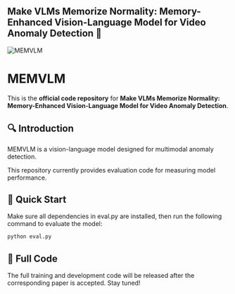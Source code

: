 ## Make VLMs Memorize Normality: Memory-Enhanced Vision-Language Model for Video Anomaly Detection 👋
![MEMVLM](https://github.com/user-attachments/assets/830f86d5-5622-4547-8c54-543fa40b7dd4)

# MEMVLM

This is the **official code repository** for **Make VLMs Memorize Normality: Memory-Enhanced Vision-Language Model for Video Anomaly Detection**.

## 🔍 Introduction

MEMVLM is a vision-language model designed for multimodal anomaly detection.

This repository currently provides evaluation code for measuring model performance.

## 🚀 Quick Start

Make sure all dependencies in eval.py are installed, then run the following command to evaluate the model:

```bash
python eval.py
```

## 📌 Full Code

The full training and development code will be released after the corresponding paper is accepted. Stay tuned!
